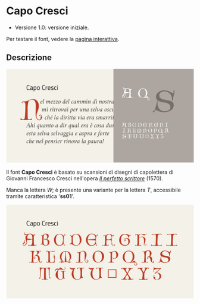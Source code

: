 # Capo Cresci
- Versione 1.0: versione iniziale.

Per testare il font, vedere la [pagina interattiva](https://m-casanova.github.io/CapoCresci/).

## Descrizione
![image](capo_cresci.jpg)

Il font **Capo Cresci** è basato su scansioni di disegni di capolettera di Giovanni Francesco Cresci  nell'opera _[Il perfetto scrittore](https://bibliotheque-numerique.inha.fr/viewer/52731/?offset=#page=80&viewer=picture&o=bookmark&n=0&q=)_ (1570).

Manca la lettera _W_; è presente una variante per la lettera _T_, accessibile tramite caratteristica '**ss01**'.

![image](capo_cresci_2.jpg)
